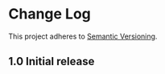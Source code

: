 # Change Log
This project adheres to [Semantic Versioning](http://semver.org/).

## 1.0 Initial release